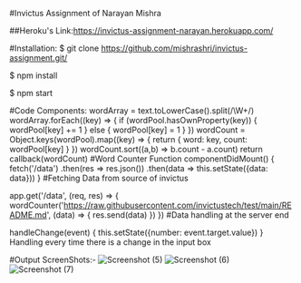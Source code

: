 #Invictus Assignment of Narayan Mishra


##Heroku's Link:https://invictus-assignment-narayan.herokuapp.com/

#Installation:
$ git clone https://github.com/mishrashri/invictus-assignment.git/

$ npm install

$ npm start



#Code Components:
wordArray = text.toLowerCase().split(/\W+/)
   wordArray.forEach((key) => {
        if (wordPool.hasOwnProperty(key)) {
            wordPool[key] += 1
        } else {
            wordPool[key] = 1
        }
    })
    wordCount = Object.keys(wordPool).map((key) => {
        return {
            word: key,
            count: wordPool[key]
            }
        })
        wordCount.sort((a,b) => b.count - a.count)
        return callback(wordCount)
#Word Counter Function
    componentDidMount() {
        fetch('/data')
            .then(res => res.json())
            .then(data => this.setState({data: data}))
    }
#Fetching Data from source of invictus

app.get('/data', (req, res) => {
    wordCounter('https://raw.githubusercontent.com/invictustech/test/main/README.md', (data) => {
        res.send(data)
    })
})
#Data handling at the server end

handleChange(event) {
        this.setState({number: event.target.value})
    }
Handling every time there is a change in the input box


#Output ScreenShots:-
![Screenshot (5)](https://user-images.githubusercontent.com/56464610/118358289-c3889a80-b59b-11eb-8f51-69c722a25d2d.png)
![Screenshot (6)](https://user-images.githubusercontent.com/56464610/118358296-c84d4e80-b59b-11eb-8427-b7300f094767.png)
![Screenshot (7)](https://user-images.githubusercontent.com/56464610/118358301-cbe0d580-b59b-11eb-8946-c6a90d80ee47.png)

